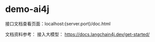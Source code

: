 # demo-ai4j



接口文档查看页面：localhost:{server.port}/doc.html


文档资料参考：
接入大模型： https://docs.langchain4j.dev/get-started/
